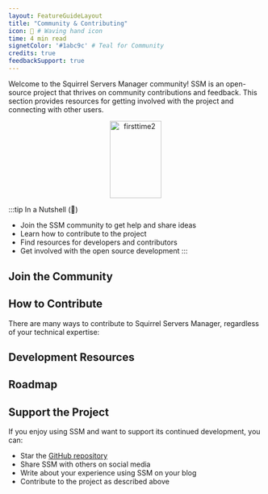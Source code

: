 ```yaml
---
layout: FeatureGuideLayout
title: "Community & Contributing"
icon: 👋 # Waving hand icon
time: 4 min read
signetColor: '#1abc9c' # Teal for Community
credits: true
feedbackSupport: true
---
```

Welcome to the Squirrel Servers Manager community! SSM is an open-source project that thrives on community contributions and feedback. This section provides resources for getting involved with the project and connecting with other users.

<p align="center">
  <img src="/images/squirrel-community.png" alt="firsttime2" width="102.4" height="153.6">
</p>


:::tip In a Nutshell (🌰)
- Join the SSM community to get help and share ideas
- Learn how to contribute to the project
- Find resources for developers and contributors
- Get involved with the open source development
:::


## Join the Community

<FeatureGrid>
  <FeatureCard
    icon="💬"
    title="Discord"
    description="Join our Discord server for real-time discussions, help, and community updates"
    link="https://discord.gg/cnQjsFCGKJ"
  />
  <FeatureCard
    icon="🐙"
    title="GitHub"
    description="Visit our GitHub repository to file issues, contribute code, and explore the source"
    link="https://github.com/SquirrelCorporation/SquirrelServersManager"
  />
  <FeatureCard
    icon="🐦"
    title="Twitter"
    description="Follow us on Twitter for announcements, tips, and community highlights"
    link="https://twitter.com/SquirrelSrvrsMg"
  />
</FeatureGrid>

## How to Contribute

There are many ways to contribute to Squirrel Servers Manager, regardless of your technical expertise:

<FeatureGrid>
  <FeatureCard
    icon="🐛"
    title="Report Bugs"
    description="Help improve SSM by reporting bugs and issues you encounter."
    link="https://github.com/SquirrelCorporation/SquirrelServersManager/issues/new?assignees=&labels=bug&template=bug_report.md"
  />
  <FeatureCard
    icon="💡"
    title="Suggest Features"
    description="Share your ideas for new features or improvements."
    link="https://github.com/SquirrelCorporation/SquirrelServersManager/issues/new?assignees=&labels=enhancement&template=feature_request.md"
  />
  <FeatureCard
    icon="📝"
    title="Improve Documentation"
    description="Help us improve our documentation with corrections, clarifications, or new content."
    link="https://github.com/SquirrelCorporation/SquirrelServersManager/issues/new?assignees=&labels=documentation&template=documentation_improvement.md"
  />
  <FeatureCard
    icon="💻"
    title="Contribute Code"
    description="Submit pull requests to fix bugs or implement new features."
    link="https://github.com/SquirrelCorporation/SquirrelServersManager/blob/master/CONTRIBUTING.md"
  />
</FeatureGrid>

## Development Resources

<FeatureGrid>
  <FeatureCard
    title="Tech Stack"
    description="Explore the technologies used in SSM"
    icon="🛠️"
    link="/docs/developer/stack"
  />
  <FeatureCard
    title="Plugin Development"
    description="Create plugins to extend SSM functionality"
    icon="🧩"
    link="/docs/developer/plugins"
  />
  <FeatureCard
    title="Release Process"
    description="Understand our release cycle and versioning"
    icon="🚀"
    link="/docs/community/release"
  />
</FeatureGrid>

## Roadmap

<FeatureGrid>
  <FeatureCard
    icon="🗺️"
    title="Project Roadmap"
    description="View our public roadmap to see what's coming next and what we're currently working on."
    link="https://github.com/orgs/SquirrelCorporation/projects/2/views/1"
  />
</FeatureGrid>

## Support the Project

If you enjoy using SSM and want to support its continued development, you can:

- Star the [GitHub repository](https://github.com/SquirrelCorporation/SquirrelServersManager)
- Share SSM with others on social media
- Write about your experience using SSM on your blog
- Contribute to the project as described above